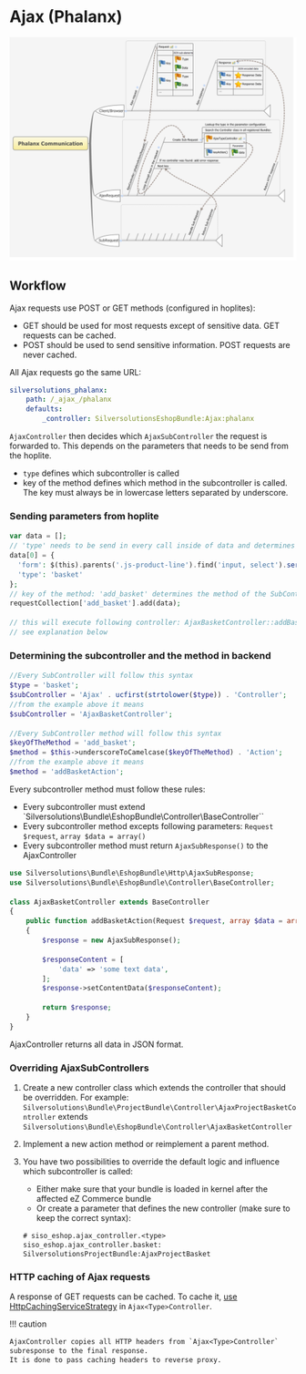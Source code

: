 # Ajax (Phalanx)

![](img/ajax_1.png)

## Workflow

Ajax requests use POST or GET methods (configured in hoplites):

- GET should be used for most requests except of sensitive data. GET requests can be cached.
- POST should be used to send sensitive information. POST requests are never cached.

All Ajax requests go the same URL:

``` yaml
silversolutions_phalanx:
    path: /_ajax_/phalanx
    defaults:
        _controller: SilversolutionsEshopBundle:Ajax:phalanx
```

`AjaxController` then decides which `AjaxSubController` the request is forwarded to.
This depends on the parameters that needs to be send from the hoplite.  

- `type` defines which subcontroller is called
- key of the method defines which method in the subcontroller is called.
The key must always be in lowercase letters separated by underscore.

### Sending parameters from hoplite

``` php
var data = [];
// 'type' needs to be send in every call inside of data and determines the SubController
data[0] = {
  'form': $(this).parents('.js-product-line').find('input, select').serialize(),
  'type': 'basket'
};
// key of the method: 'add_basket' determines the method of the SubController
requestCollection['add_basket'].add(data);

// this will execute following controller: AjaxBasketController::addBasketAction(Request $request, array $data = array())
// see explanation below
```

### Determining the subcontroller and the method in backend

``` php
//Every SubController will follow this syntax
$type = 'basket';
$subController = 'Ajax' . ucfirst(strtolower($type)) . 'Controller'; 
//from the example above it means
$subController = 'AjaxBasketController';

//Every SubController method will follow this syntax
$keyOfTheMethod = 'add_basket';
$method = $this->underscoreToCamelcase($keyOfTheMethod) . 'Action';
//from the example above it means
$method = 'addBasketAction';
```

Every subcontroller method must follow these rules:

- Every subcontroller must extend `Silversolutions\Bundle\EshopBundle\Controller\BaseController``
- Every subcontroller method excepts following parameters: `Request $request`, `array $data = array()`
- Every subcontroller method must return `AjaxSubResponse()` to the AjaxController

``` php
use Silversolutions\Bundle\EshopBundle\Http\AjaxSubResponse;
use Silversolutions\Bundle\EshopBundle\Controller\BaseController;

class AjaxBasketController extends BaseController
{
    public function addBasketAction(Request $request, array $data = array())
    {
        $response = new AjaxSubResponse();   

        $responseContent = [
            'data' => 'some text data',        
        ];
        $response->setContentData($responseContent);

        return $response;
    }
}
```

AjaxController returns all data in JSON format.

### Overriding AjaxSubControllers

1. Create a new controller class which extends the controller that should be overridden.
For example: `Silversolutions\Bundle\ProjectBundle\Controller\AjaxProjectBasketController` extends `Silversolutions\Bundle\EshopBundle\Controller\AjaxBasketController`
2. Implement a new action method or reimplement a parent method.
3. You have two possibilities to override the default logic and influence which subcontroller is called:  
    - Either make sure that your bundle is loaded in kernel after the affected eZ Commerce bundle
    - Or create a parameter that defines the new controller (make sure to keep the correct syntax):

    ``` 
    # siso_eshop.ajax_controller.<type>
    siso_eshop.ajax_controller.basket: SilversolutionsProjectBundle:AjaxProjectBasket
    ```

### HTTP caching of Ajax requests

A response of GET requests can be cached.
To cache it, [use HttpCachingServiceStrategy](../guide/cache/content_cache_refresh/http_caching.md) in `Ajax<Type>Controller`.

!!! caution

    AjaxController copies all HTTP headers from `Ajax<Type>Controller` subresponse to the final response.
    It is done to pass caching headers to reverse proxy.
